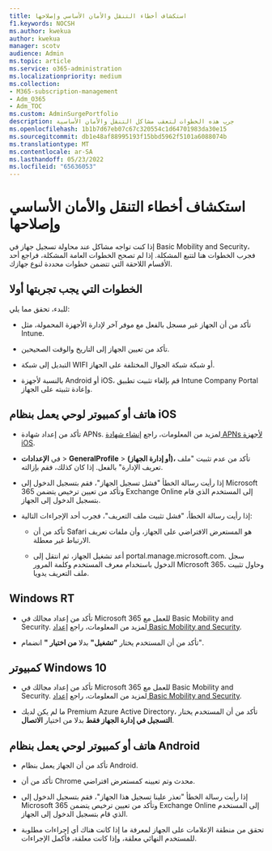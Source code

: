 ```yaml
---
title: استكشاف أخطاء التنقل والأمان الأساسي وإصلاحها
f1.keywords: NOCSH
ms.author: kwekua
author: kwekua
manager: scotv
audience: Admin
ms.topic: article
ms.service: o365-administration
ms.localizationpriority: medium
ms.collection:
- M365-subscription-management
- Adm_O365
- Adm_TOC
ms.custom: AdminSurgePortfolio
description: جرب هذه الخطوات لتعقب مشاكل التنقل والأمان الأساسية
ms.openlocfilehash: 1b1b7d67eb07c67c320554c1d64701983da30e15
ms.sourcegitcommit: db1e48af88995193f15bbd5962f5101a6088074b
ms.translationtype: MT
ms.contentlocale: ar-SA
ms.lasthandoff: 05/23/2022
ms.locfileid: "65636053"
---
```

# <a name="troubleshoot-basic-mobility-and-security"></a>استكشاف أخطاء التنقل والأمان الأساسي وإصلاحها

إذا كنت تواجه مشاكل عند محاولة تسجيل جهاز في Basic Mobility and Security، فجرب الخطوات هنا لتتبع المشكلة. إذا لم تصحح الخطوات العامة المشكلة، فراجع أحد الأقسام اللاحقة التي تتضمن خطوات محددة لنوع جهازك.

## <a name="steps-to-try-first"></a>الخطوات التي يجب تجربتها أولا

للبدء، تحقق مما يلي:

- تأكد من أن الجهاز غير مسجل بالفعل مع موفر آخر لإدارة الأجهزة المحمولة، مثل Intune.

- تأكد من تعيين الجهاز إلى التاريخ والوقت الصحيحين.

- التبديل إلى شبكة WIFI أو شبكة شبكة الجوال المختلفة على الجهاز.

- بالنسبة لأجهزة Android أو iOS، قم بإلغاء تثبيت تطبيق Intune Company Portal وإعادة تثبيته على الجهاز. 

## <a name="ios-phone-or-tablet"></a>هاتف أو كمبيوتر لوحي يعمل بنظام iOS

- تأكد من إعداد شهادة APNs. لمزيد من المعلومات، راجع [إنشاء شهادة APNs لأجهزة iOS](create-an-apns-certificate-for-ios-devices.md).

- في **الإعدادات** >  **GeneralProfile** >  **(أو إدارة الجهاز)،** تأكد من عدم تثبيت "ملف تعريف الإدارة" بالفعل. إذا كان كذلك، فقم بإزالته.

- إذا رأيت رسالة الخطأ "فشل تسجيل الجهاز"، فقم بتسجيل الدخول إلى Microsoft 365 وتأكد من تعيين ترخيص يتضمن Exchange Online إلى المستخدم الذي قام بتسجيل الدخول إلى الجهاز.

- إذا رأيت رسالة الخطأ، "فشل تثبيت ملف التعريف"، فجرب أحد الإجراءات التالية:

    - تأكد من أن Safari هو المستعرض الافتراضي على الجهاز، وأن ملفات تعريف الارتباط غير معطلة.

    - أعد تشغيل الجهاز، ثم انتقل إلى portal.manage.microsoft.com. سجل الدخول باستخدام معرف المستخدم وكلمة المرور Microsoft 365، وحاول تثبيت ملف التعريف يدويا.

## <a name="windows-rt"></a>Windows RT

- تأكد من إعداد مجالك في Microsoft 365 للعمل مع Basic Mobility and Security. لمزيد من المعلومات، راجع [إعداد Basic Mobility and Security](set-up.md).
    
- تأكد من أن المستخدم يختار **"تشغيل"** بدلا **من اختيار "** انضمام".

## <a name="windows-10-pc"></a>كمبيوتر Windows 10

- تأكد من إعداد مجالك في Microsoft 365 للعمل مع Basic Mobility and Security. لمزيد من المعلومات، راجع [إعداد Basic Mobility and Security](set-up.md).
    
- ما لم يكن لديك Premium Azure Active Directory، تأكد من أن المستخدم يختار **التسجيل في إدارة الجهاز فقط** بدلا من اختيار **الاتصال**.

## <a name="android-phone-or-tablet"></a>هاتف أو كمبيوتر لوحي يعمل بنظام Android

- تأكد من أن الجهاز يعمل بنظام Android.

- تأكد من أن Chrome محدث وتم تعيينه كمستعرض افتراضي.

- إذا رأيت رسالة الخطأ "تعذر علينا تسجيل هذا الجهاز"، فقم بتسجيل الدخول إلى Microsoft 365 وتأكد من تعيين ترخيص يتضمن Exchange Online إلى المستخدم الذي قام بتسجيل الدخول إلى الجهاز.

- تحقق من منطقة الإعلامات على الجهاز لمعرفة ما إذا كانت هناك أي إجراءات مطلوبة للمستخدم النهائي معلقة، وإذا كانت معلقة، فأكمل الإجراءات.